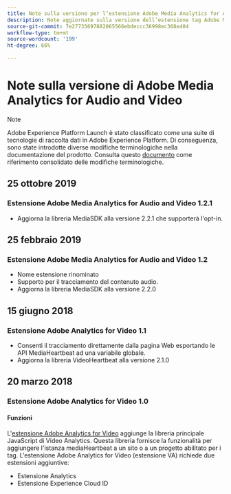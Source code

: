 ```yaml
---
title: Note sulla versione per l’estensione Adobe Media Analytics for Audio and Video
description: Note aggiornate sulla versione dell’estensione tag Adobe Medium Analytics for Audio and Video in Adobe Experience Platform.
source-git-commit: 7e27735697882065566ebdeccc36998ec368e404
workflow-type: tm+mt
source-wordcount: '199'
ht-degree: 66%

---
```


# Note sulla versione di Adobe Media Analytics for Audio and Video

>[!NOTE]
>
>Adobe Experience Platform Launch è stato classificato come una suite di tecnologie di raccolta dati in Adobe Experience Platform. Di conseguenza, sono state introdotte diverse modifiche terminologiche nella documentazione del prodotto. Consulta questo [documento](../../../term-updates.md) come riferimento consolidato delle modifiche terminologiche.

## 25 ottobre 2019

### Estensione Adobe Media Analytics for Audio and Video 1.2.1

* Aggiorna la libreria MediaSDK alla versione 2.2.1 che supporterà l&#39;opt-in.

## 25 febbraio 2019

### Estensione Adobe Media Analytics for Audio and Video 1.2

* Nome estensione rinominato
* Supporto per il tracciamento del contenuto audio.
* Aggiorna la libreria MediaSDK alla versione 2.2.0

## 15 giugno 2018

### Estensione Adobe Analytics for Video 1.1

* Consenti il tracciamento direttamente dalla pagina Web esportando le API MediaHeartbeat ad una variabile globale.
* Aggiorna la libreria VideoHeartbeat alla versione 2.1.0

## 20 marzo 2018

### Estensione Adobe Analytics for Video 1.0

#### **Funzioni**

L&#39;[estensione Adobe Analytics for Video](../media-analytics/overview.md) aggiunge la libreria principale JavaScript di Video Analytics. Questa libreria fornisce la funzionalità per aggiungere l&#39;istanza mediaHeartbeat a un sito o a un progetto abilitato per i tag. L&#39;estensione Adobe Analytics for Video (estensione VA) richiede due estensioni aggiuntive:

* Estensione Analytics
* Estensione Experience Cloud ID
